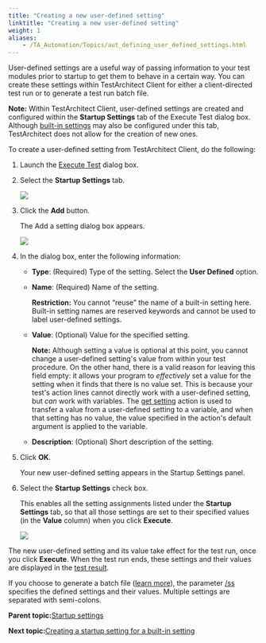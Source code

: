 ```yaml
--- 
title: "Creating a new user-defined setting"
linktitle: "Creating a new user-defined setting"
weight: 1
aliases: 
    - /TA_Automation/Topics/aut_defining_user_defined_settings.html
---
```


User-defined settings are a useful way of passing information to your test modules prior to startup to get them to behave in a certain way. You can create these settings within TestArchitect Client for either a client-directed test run or to generate a test run batch file.

**Note:** Within TestArchitect Client, user-defined settings are created and configured within the **Startup Settings** tab of the Execute Test dialog box. Although [built-in settings](Built_in_settings.html) may also be configured under this tab, TestArchitect does not allow for the creation of new ones.

To create a user-defined setting from TestArchitect Client, do the following:

1.  Launch the [Execute Test](/TA_Help/Topics/Test_exec_test_execution.html) dialog box.

2.  Select the **Startup Settings** tab.

    ![](/images//Images/startup_settings_tab.png)

3.  Click the **Add** button.

    The Add a setting dialog box appears.

    ![](/images//Images/Add_a_setting_dlg.png)

4.  In the dialog box, enter the following information:

    -   **Type**: \(Required\) Type of the setting. Select the **User Defined** option.
    -   **Name**: \(Required\) Name of the setting.

        **Restriction:** You cannot “reuse” the name of a built-in setting here. Built-in setting names are reserved keywords and cannot be used to label user-defined settings.

    -   **Value**: \(Optional\) Value for the specified setting.

        **Note:** Although setting a value is optional at this point, you cannot change a user-defined setting's value from within your test procedure. On the other hand, there is a valid reason for leaving this field empty: it allows your program to *effectively* set a value for the setting when it finds that there is no value set. This is because your test's action lines cannot directly work with a user-defined setting, but *can* work with variables. The [get setting](get_setting.html) action is used to transfer a value from a user-defined setting to a variable, and when that setting has no value, the value specified in the action's default argument is applied to the variable.

    -   **Description**: \(Optional\) Short description of the setting.
5.  Click **OK**.

    Your new user-defined setting appears in the Startup Settings panel.

6.  Select the **Startup Settings** check box.

    This enables all the setting assignments listed under the **Startup Settings** tab, so that all those settings are set to their specified values \(in the **Value** column\) when you click **Execute**.

    ![](/images//Images/startup_settings_tab_defined_settings.png)


The new user-defined setting and its value take effect for the test run, once you click **Execute**. When the test run ends, these settings and their values are displayed in the [test result](/TA_Help/Topics/Test_result_details.html#note_vdn_psq_jt).

If you choose to generate a batch file \([learn more](/TA_Help/Topics/Test_exec_cmd_creating_batch_file.html)\), the parameter [/ss](/TA_Help/Topics/Test_exec_cmd.html#plentry.startupsettinga_parameter) specifies the defined settings and their values. Multiple settings are separated with semi-colons.

**Parent topic:**[Startup settings](/TA_Automation/Topics/aut_startup_settings.html)

**Next topic:**[Creating a startup setting for a built-in setting](/TA_Automation/Topics/aut_configuring_built_in_settings.html)

